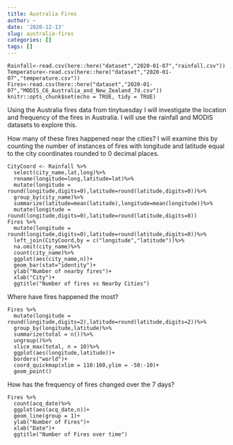 ```yaml
---
title: Australia Fires
author: ~
date: '2020-12-13'
slug: australia-fires
categories: []
tags: []
---
```

```{r}
Rainfall<-read.csv(here::here("dataset","2020-01-07","rainfall.csv"))
Temperature<-read.csv(here::here("dataset","2020-01-07","temperature.csv"))
Fires<-read.csv(here::here("dataset","2020-01-07","MODIS_C6_Australia_and_New_Zealand_7d.csv"))
knitr::opts_chunk$set(echo = TRUE, tidy = TRUE)
```
Using the Australia fires data from tinytuesday I will investigate the location and frequency of the fires in Australia. I will use the rainfall and MODIS datasets to explore this.

How many of these fires happened near the cities? I will examine this by counting the number of instances of fires with longitude and latitude equal to the city coordinates rounded to 0 decimal places.
```{r}
CityCoord <- Rainfall %>%
  select(city_name,lat,long)%>%
  rename(longitude=long,latitude=lat)%>%
  mutate(longitude = round(longitude,digits=0),latitude=round(latitude,digits=0))%>%
  group_by(city_name)%>%
  summarize(latitude=mean(latitude),longitude=mean(longitude))%>%
  mutate(longitude = round(longitude,digits=0),latitude=round(latitude,digits=0))
Fires %>%
  mutate(longitude = round(longitude,digits=0),latitude=round(latitude,digits=0))%>%
  left_join(CityCoord,by = c("longitude","latitude"))%>%
  na.omit(city_name)%>%
  count(city_name)%>%
  ggplot(aes(city_name,n))+
  geom_bar(stat="identity")+
  ylab("Number of nearby fires")+
  xlab("City")+
  ggtitle("Number of fires vs Nearby Cities")
```
Where have fires happened the most?
```{r}
Fires %>%
  mutate(longitude = round(longitude,digits=2),latitude=round(latitude,digits=2))%>%
  group_by(longitude,latitude)%>%
  summarize(total = n())%>%
  ungroup()%>%
  slice_max(total, n = 10)%>%
  ggplot(aes(longitude,latitude))+
  borders("world")+
  coord_quickmap(xlim = 110:160,ylim = -50:-10)+
  geom_point()
```

How has the frequency of fires changed over the 7 days?
```{r}
Fires %>%
  count(acq_date)%>%
  ggplot(aes(acq_date,n))+
  geom_line(group = 1)+
  ylab("Number of Fires")+
  xlab("Date")+
  ggtitle("Number of Fires over time")
```